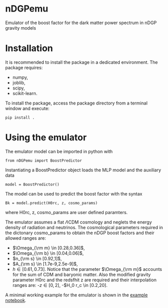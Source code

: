 # nDGPemu
Emulator of the boost factor for the dark matter power spectrum in nDGP gravity models

# Installation
It is recommended to install the package in a dedicated environment. The package requires:
- numpy,
- joblib,
- scipy,
- scikit-learn.

To install the package, access the package directory from a terminal window and execute:

    pip install .

# Using the emulator
The emulator model can be imported in python with

    from nDGPemu import BoostPredictor

Instantiating a BoostPredictor object loads the MLP model and the auxiliary data

    model = BoostPredictor()

The model can be used to predict the boost factor with the syntax

    Bk = model.predict(H0rc, z, cosmo_params)

where H0rc, z, cosmo_params are user defined paramters. 

The emulator assumes a flat $\Lambda$CDM cosmology and neglets the energy density of radiation and neutrinos. The cosmological parameters required in the dictonary cosmo_params to obtain the nDGP boost factors and their allowed ranges are: 
- $\Omega_{\rm m} \in [0.28,0.36]$,
- $\Omega_{\rm b} \in [0.04,0.06]$,
- $n_{\rm s} \in [0.92,1]$,
- $A_{\rm s} \in [1.7e-9,2.5e-9]$,
- $h \in [0.61,0.73]$.
Notice that the parameter $\Omega_{\rm m}$ accounts for the sum of CDM and baryonic matter. Also the modified gravity parameter H0rc and the redsfhit z are required and their interpolation ranges are:
-$z \in [0,2]$,
-$H_0 r_c \in [0.2,20].

A minimal working example for the emulator is shown in the [example notebook](notebooks/example.ipynb).

